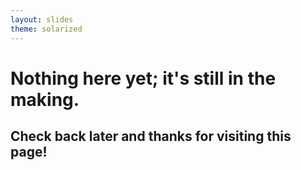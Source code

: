```yaml
---
layout: slides
theme: solarized
---
```


# Nothing here yet; it's still in the making.

## Check back later and thanks for visiting this page!
